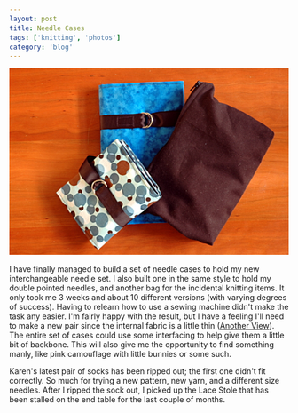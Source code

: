 ```yaml
---
layout: post
title: Needle Cases
tags: ['knitting', 'photos']
category: 'blog'
---
```


![Needle Cases :: Nikon D70](/media/2008/01/needlecases.jpg)

I have finally managed to build a set of needle cases to hold my new
interchangeable needle set. I also built one in the same style to hold
my double pointed needles, and another bag for the incidental knitting
items. It only took me 3 weeks and about 10 different versions (with
varying degrees of success). Having to relearn how to use a sewing
machine didn't make the task any easier. I'm fairly happy with the
result, but I have a feeling I'll need to make a new pair since the
internal fabric is a little thin ([Another
View](/media/2008/01/needlecase.jpg)). The entire set of cases could use
some interfacing to help give them a little bit of backbone. This will
also give me the opportunity to find something manly, like pink
camouflage with little bunnies or some such.

Karen's latest pair of socks has been ripped out; the first one didn't
fit correctly. So much for trying a new pattern, new yarn, and a
different size needles. After I ripped the sock out, I picked up the
Lace Stole that has been stalled on the end table for the last couple of
months.

